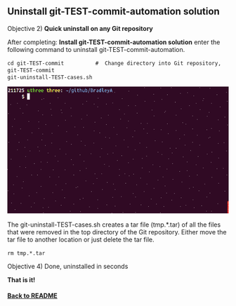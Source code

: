 ## Uninstall git-TEST-commit-automation solution

Objective 2) **Quick uninstall on any Git repository**

After completing: **Install git-TEST-commit-automation solution** enter the following command to uninstall git-TEST-commit-automation.

    cd git-TEST-commit          #  Change directory into Git repository, git-TEST-commit
    git-uninstall-TEST-cases.sh    

<img id="Steps git-TEST-commit-automation-2-1.gif" src="../images/git-TEST-commit-automation-2-1.gif" >

The git-uninstall-TEST-cases.sh creates a tar file (tmp.\*.tar) of all the files that were removed in the top directory of the Git repository.  Either move the tar file to another location or just delete the tar file.

    rm tmp.*.tar

Objective 4) Done, uninstalled in seconds

**That is it!**

#### [Back to README](https://github.com/BradleyA/git-TEST-commit-automation/tree/master/hooks#uninstall-git-test-commit-automation-solution)
